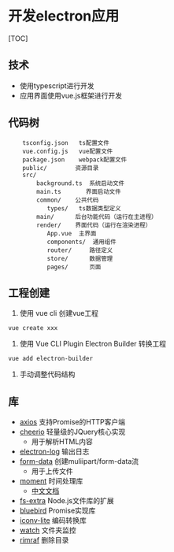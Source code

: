 

# 开发electron应用


[TOC]


## 技术
* 使用typescript进行开发
* 应用界面使用vue.js框架进行开发



## 代码树
```
    tsconfig.json   ts配置文件
    vue.config.js   vue配置文件
    package.json    webpack配置文件
    public/        资源目录
    src/
        background.ts  系统启动文件
        main.ts       界面启动文件
        common/    公共代码
           types/   ts数据类型定义
        main/      后台功能代码（运行在主进程）
        render/    界面代码（运行在渲染进程）
           App.vue  主界面
           components/  通用组件
           router/     路径定义
           store/      数据管理
           pages/      页面
```


## 工程创建
1. 使用 vue cli 创建vue工程
```shell
vue create xxx
```
1. 使用 Vue CLI Plugin Electron Builder 转换工程
```shell
vue add electron-builder
```
1. 手动调整代码结构



## 库
* [axios](https://github.com/axios/axios) 支持Promise的HTTP客户端
* [cheerio](https://github.com/cheeriojs/cheerio) 轻量级的JQuery核心实现
   * 用于解析HTML内容
* [electron-log](https://github.com/megahertz/electron-log) 输出日志
* [form-data](https://github.com/form-data/form-data) 创建muliipart/form-data流
   * 用于上传文件
* [moment](https://github.com/moment/moment/) 时间处理库
   * [中文文档](http://momentjs.cn/)
* [fs-extra](https://github.com/jprichardson/node-fs-extra) Node.js文件库的扩展
* [bluebird](https://github.com/petkaantonov/bluebird) Promise实现库
* [iconv-lite](https://github.com/ashtuchkin/iconv-lite) 编码转换库
* [watch](https://github.com/mikeal/watch) 文件夹监控
* [rimraf](https://github.com/isaacs/rimraf)  删除目录
